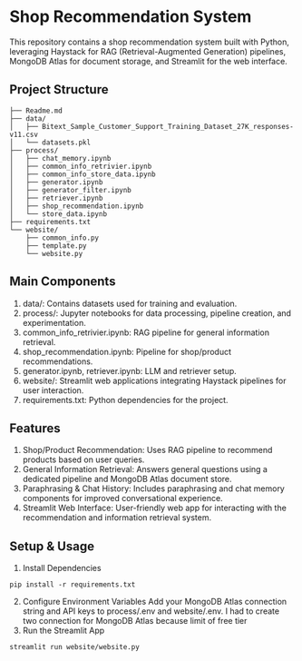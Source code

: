 # Shop Recommendation System
This repository contains a shop recommendation system built with Python, leveraging Haystack for RAG (Retrieval-Augmented Generation) pipelines, MongoDB Atlas for document storage, and Streamlit for the web interface.
## Project Structure
```
├── Readme.md
├── data/
│   ├── Bitext_Sample_Customer_Support_Training_Dataset_27K_responses-v11.csv
│   └── datasets.pkl
├── process/
│   ├── chat_memory.ipynb
│   ├── common_info_retrivier.ipynb
│   ├── common_info_store_data.ipynb
│   ├── generator.ipynb
│   ├── generator_filter.ipynb
│   ├── retriever.ipynb
│   ├── shop_recommendation.ipynb
│   └── store_data.ipynb
├── requirements.txt
└── website/
    ├── common_info.py
    ├── template.py
    └── website.py
```

## Main Components

1. data/: Contains datasets used for training and evaluation. <br>
2. process/: Jupyter notebooks for data processing, pipeline creation, and experimentation. <br>
3. common_info_retrivier.ipynb: RAG pipeline for general information retrieval.<br>
4. shop_recommendation.ipynb: Pipeline for shop/product recommendations.<br>
5. generator.ipynb, retriever.ipynb: LLM and retriever setup.<br>
6. website/: Streamlit web applications integrating Haystack pipelines for user interaction.<br>
7. requirements.txt: Python dependencies for the project.<br>


## Features

1. Shop/Product Recommendation: Uses RAG pipeline to recommend products based on user queries.<br>
2. General Information Retrieval: Answers general questions using a dedicated pipeline and MongoDB Atlas document store.<br>
3. Paraphrasing & Chat History: Includes paraphrasing and chat memory components for improved conversational experience.<br>
4. Streamlit Web Interface: User-friendly web app for interacting with the recommendation and information retrieval system.<br>

## Setup & Usage
1. Install Dependencies
```
pip install -r requirements.txt
```
2. Configure Environment Variables
Add your MongoDB Atlas connection string and API keys to process/.env and website/.env. I had to create two connection for MongoDB Atlas because limit of free tier
3. Run the Streamlit App
```
streamlit run website/website.py
```

